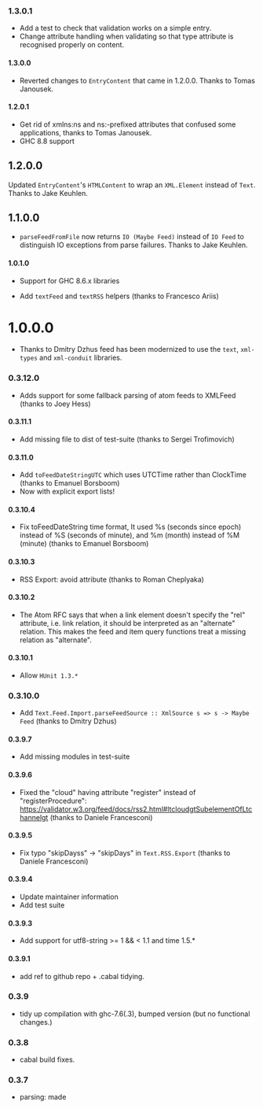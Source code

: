 ### 1.3.0.1
* Add a test to check that validation works on a simple entry.
* Change attribute handling when validating so that type attribute is recognised properly on content.

#### 1.3.0.0
* Reverted changes to `EntryContent` that came in 1.2.0.0. Thanks to Tomas Janousek.

#### 1.2.0.1

* Get rid of xmlns:ns and ns:-prefixed attributes that confused some applications, thanks to Tomas Janousek.
* GHC 8.8 support

## 1.2.0.0

Updated `EntryContent`'s `HTMLContent` to wrap an `XML.Element` instead of `Text`. Thanks to Jake Keuhlen.

## 1.1.0.0

* `parseFeedFromFile` now returns `IO (Maybe Feed)` instead of `IO Feed` to distinguish IO exceptions from parse failures. Thanks to Jake Keuhlen.

#### 1.0.1.0

* Support for GHC 8.6.x libraries

* Add `textFeed` and `textRSS` helpers (thanks to Francesco Ariis)

# 1.0.0.0

* Thanks to Dmitry Dzhus feed has been modernized to use the `text`,
  `xml-types` and `xml-conduit` libraries.

### 0.3.12.0

* Adds support for some fallback parsing of atom feeds to XMLFeed (thanks to Joey Hess)

#### 0.3.11.1

* Add missing file to dist of test-suite (thanks to Sergei Trofimovich)

#### 0.3.11.0

* Add `toFeedDateStringUTC` which uses UTCTime rather than ClockTime (thanks to Emanuel Borsboom)
* Now with explicit export lists!

#### 0.3.10.4

* Fix toFeedDateString time format, It used %s (seconds since epoch) instead of %S (seconds of minute), and %m (month) instead of %M (minute) (thanks to Emanuel Borsboom)

#### 0.3.10.3

* RSS Export: avoid <enclosure length="Nothing"> attribute (thanks to Roman Cheplyaka)

#### 0.3.10.2

* The Atom RFC says that when a link element doesn't specify the "rel"
    attribute, i.e. link relation, it should be interpreted as an
    "alternate" relation.  This makes the feed and item query
    functions treat a missing relation as "alternate".

#### 0.3.10.1

* Allow `HUnit 1.3.*`

### 0.3.10.0

* Add `Text.Feed.Import.parseFeedSource :: XmlSource s => s -> Maybe Feed` (thanks to Dmitry Dzhus)

#### 0.3.9.7

* Add missing modules in test-suite

#### 0.3.9.6

* Fixed the "cloud" having attribute "register" instead of "registerProcedure": https://validator.w3.org/feed/docs/rss2.html#ltcloudgtSubelementOfLtchannelgt (thanks to Daniele Francesconi)

#### 0.3.9.5

* Fix typo "skipDayss" -> "skipDays" in `Text.RSS.Export` (thanks to Daniele Francesconi)

#### 0.3.9.4

* Update maintainer information
* Add test suite

#### 0.3.9.3

* Add support for utf8-string >= 1 && < 1.1 and time 1.5.*

#### 0.3.9.1

* add ref to github repo + .cabal tidying.

### 0.3.9

* tidy up compilation with ghc-7.6(.3), bumped version (but no
  functional changes.)

### 0.3.8

* cabal build fixes.

### 0.3.7

* <feed> parsing: made <title> be optional.
* <entry> parsing: try <published> if <updated> is missing.
